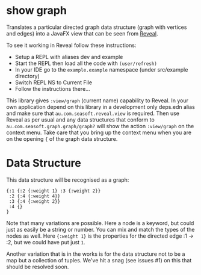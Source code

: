 # show graph
Translates a particular directed graph data structure (graph with vertices and edges) into a JavaFX view that can
be seen from [Reveal](https://vlaaad.github.io/reveal/).

To see it working in Reveal follow these instructions:
- Setup a REPL with aliases dev and example
- Start the REPL then load all the code with `(user/refresh)`
- In your IDE go to the `example.example` namespace (under src/example directory)
- Switch REPL NS to Current File
- Follow the instructions there...

This library gives `:view/graph` (current name) capability to Reveal. In your own application depend on this library 
in a development only deps.edn alias and make sure that `au.com.seasoft.reveal.view` is required. Then use Reveal 
as per usual and any data structures that conform to `au.com.seasoft.graph.graph/graph?` will show the action 
`:view/graph` on the context menu. Take care that you bring up the context menu when you are on the opening `{` 
of the graph data structure.

# Data Structure

This data structure will be recognised as a graph:

```
{:1 {:2 {:weight 1} :3 {:weight 2}}
 :2 {:4 {:weight 4}}
 :3 {:4 {:weight 2}}
 :4 {}
}
```

Note that many variations are possible. Here a node is a keyword, but could just as easily be a string or number.
You can mix and match the types of the nodes as well. Here `{:weight 1}` is the properties for the directed edge
:1 -> :2, but we could have put just `1`.

Another variation that is in the works is for the data structure not to be a map but a collection of tuples. We've
hit a snag (see issues #1) on this that should be resolved soon.  
